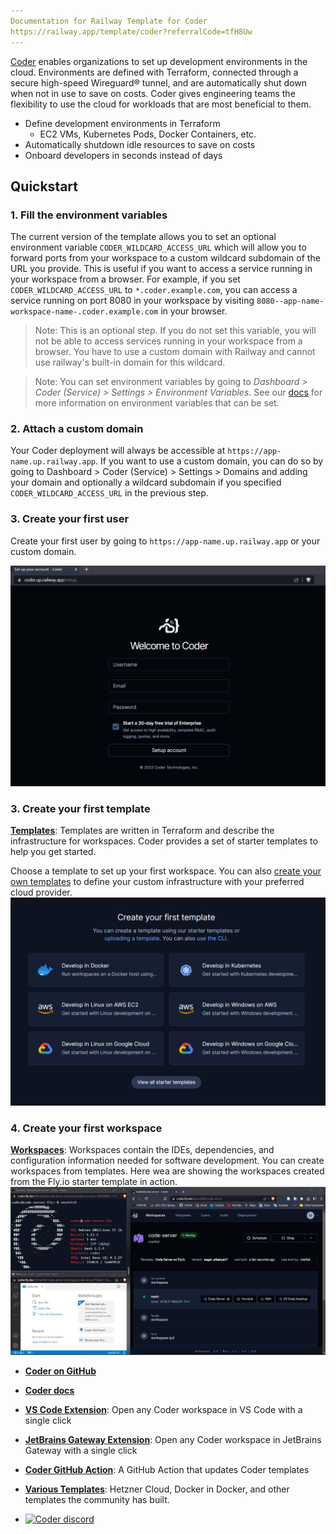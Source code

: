 ```yaml
---
Documentation for Railway Template for Coder
https://railway.app/template/coder?referralCode=tfH8Uw
---
```


[Coder](https://coder.com) enables organizations to set up development environments in the cloud. Environments are defined with Terraform, connected through a secure high-speed Wireguard® tunnel, and are automatically shut down when not in use to save on costs. Coder gives engineering teams the flexibility to use the cloud for workloads that are most beneficial to them.

- Define development environments in Terraform
  - EC2 VMs, Kubernetes Pods, Docker Containers, etc.
- Automatically shutdown idle resources to save on costs
- Onboard developers in seconds instead of days

## Quickstart

### 1. Fill the environment variables

The current version of the template allows you to set an optional environment variable `CODER_WILDCARD_ACCESS_URL` which will allow you to forward ports from your workspace to a custom wildcard subdomain of the URL you provide. This is useful if you want to access a service running in your workspace from a browser. For example, if you set `CODER_WILDCARD_ACCESS_URL` to `*.coder.example.com`, you can access a service running on port 8080 in your workspace by visiting `8080--app-name-workspace-name-.coder.example.com` in your browser.

> Note: This is an optional step. If you do not set this variable, you will not be able to access services running in your workspace from a browser. You have to use a custom domain with Railway and cannot use railway's built-in domain for this wildcard.

> Note: You can set environment variables by going to _Dashboard &gt; Coder (Service) &gt; Settings &gt; Environment Variables_. See our [docs](https://coder.com/docs/v2/latest/cli/server) for more information on environment variables that can be set.

### 2. Attach a custom domain

Your Coder deployment will always be accessible at `https://app-name.up.railway.app`. If you want to use a custom domain, you can do so by going to Dashboard &gt; Coder (Service) &gt; Settings &gt; Domains and adding your domain and optionally a wildcard subdomain if you specified `CODER_WILDCARD_ACCESS_URL` in the previous step.

### 3. Create your first user

Create your first user by going to `https://app-name.up.railway.app` or your custom domain.

![Welcome to Coder](https://raw.githubusercontent.com/coder/blogs/main/posts/coder-on-railway/static/coder_setup.png)

### 3. Create your first template

[**Templates**](https://coder.com/docs/v2/latest/templates): Templates are written in Terraform and describe the infrastructure for workspaces. Coder provides a set of starter templates to help you get started.

Choose a template to set up your first workspace. You can also [create your own templates](https://coder.com/docs/v2/latest/templates) to define your custom infrastructure with your preferred cloud provider.
![starter templates](https://raw.githubusercontent.com/coder/blogs/main/posts/coder-on-railway/static/starter_templates_welcome.png)

### 4. Create your first workspace

[**Workspaces**](https://coder.com/docs/v2/latest/workspaces): Workspaces contain the IDEs, dependencies, and configuration information needed for software development. You can create workspaces from templates. Here wea are showing the workspaces created from the Fly.io starter template in action.
![fly.io workspace](https://raw.githubusercontent.com/coder/blogs/main/posts/coder-on-railway/static/fly_workspace.png)

- [**Coder on GitHub**](https://github.com/coder/coder)
- [**Coder docs**](https://coder.com/docs/v2)
- [**VS Code Extension**](https://marketplace.visualstudio.com/items?itemName=coder.coder-remote): Open any Coder workspace in VS Code with a single click
- [**JetBrains Gateway Extension**](https://plugins.jetbrains.com/plugin/19620-coder): Open any Coder workspace in JetBrains Gateway with a single click

- [**Coder GitHub Action**](https://github.com/marketplace/actions/update-coder-template): A GitHub Action that updates Coder templates
- [**Various Templates**](https://github.com/coder/coder/examples/templates/community-templates.md): Hetzner Cloud, Docker in Docker, and other templates the community has built.
- [![Coder discord](https://img.shields.io/discord/747933592273027093?label=discord)](https://discord.gg/coder)
